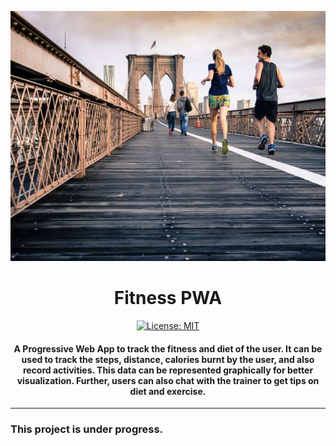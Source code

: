 <p align="center">
  <a href="" rel="noopener">
 <img height=400px src="./public/src/images/main-image-sm.jpg" alt="Fitness-App"></a>
</p>

<h1 align="center">Fitness PWA</h1>

<div align="center">

[![License: MIT](https://img.shields.io/badge/License-MIT-green.svg)](https://opensource.org/licenses/MIT)

<h4> A Progressive Web App to track the fitness and diet of the user. It can be used to track the steps, distance, calories burnt by the user, and also record activities. This data can be represented graphically for better visualization. Further, users can also chat with the trainer to get tips on diet and exercise. </h4>

</div>

-----------------------------------------

### This project is under progress.

